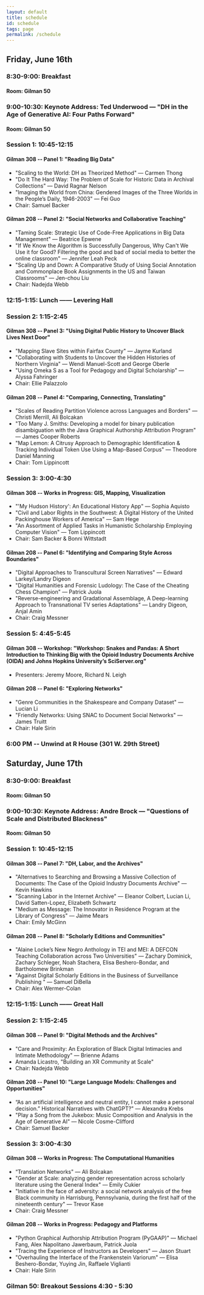 ```yaml
---
layout: default
title: schedule
id: schedule
tags: page
permalink: /schedule
---
```

 <h2>Friday, June 16th</h2>
<div>
  <h3>8:30-9:00: Breakfast </h3>
  <h4>Room: Gilman 50</h4>
  <h3>9:00-10:30: Keynote Address: Ted Underwood — "DH in the Age of Generative AI: Four Paths Forward"</h3>
  <h4>Room: Gilman 50 </h4>    
  <h3>Session 1: 10:45-12:15</h3>
  <h4>Gilman 308 -- Panel 1: "Reading Big Data"</h4>
  <ul>
    <li>"Scaling to the World: DH as Theorized Method" — Carmen Thong</li>
    <li>"Do It The Hard Way: The Problem of Scale for Historic Data in Archival Collections" — David Ragnar Nelson</li>
    <li>"Imaging the World from China: Gendered Images of the Three Worlds in the People’s Daily, 1946-2003" — Fei Guo</li>
    <li>Chair: Samuel Backer</li>
  </ul>
  <h4>Gilman 208 -- Panel 2: "Social Networks and Collaborative Teaching"</h4>
  <ul>
    <li>"Taming Scale: Strategic Use of Code-Free Applications in Big Data Management" — Beatrice Epwene</li>
    <li>"If We Know the Algorithm is Successfully Dangerous, Why Can't We Use it for Good? Filtering the good and bad of social media to better the online classroom" — Jennifer Leah Peck</li>
    <li>"Scaling Up and Down: A Comparative Study of Using Social Annotation and Commonplace Book Assignments in the US and Taiwan Classrooms" — Jen-chou Liu</li>
    <li>Chair: Nadejda Webb</li>
  </ul>
  <h3> 12:15-1:15: Lunch —— Levering Hall </h3>
  <h3>Session 2: 1:15-2:45</h3>
  <h4>Gilman 308 -- Panel 3: "Using Digital Public History to Uncover Black Lives Next Door"</h4>
  <ul>
    <li>"Mapping Slave Sites within Fairfax County" — Jayme Kurland</li>
    <li>"Collaborating with Students to Uncover the Hidden Histories of Northern Virginia" — Wendi Manuel-Scott and George Oberle</li>
    <li>"Using Omeka S as a Tool for Pedagogy and Digital Scholarship" — Alyssa Fahringer</li>
    <li>Chair: Ellie Palazzolo</li>
  </ul>
  <h4>Gilman 208 -- Panel 4: "Comparing, Connecting, Translating"</h4>
  <ul>
    <li>"Scales of Reading Partition Violence across Languages and Borders" — Christi Merrill, Ali Bolcakan</li>
    <li>"Too Many J. Smiths: Developing a model for binary publication disambiguation with the Java Graphical Authorship Attribution Program" — James Cooper Roberts</li>
    <li>"Map Lemon: A Citrusy Approach to Demographic Identification & Tracking Individual Token Use Using a Map-Based Corpus" — Theodore Daniel Manning</li>
    <li>Chair: Tom Lippincott</li>
  </ul>
  <h3>Session 3: 3:00-4:30</h3>
  <h4> Gilman 308 -- Works in Progress: GIS, Mapping, Visualization</h4>
  <ul>
    <li>"'My Hudson History': An Educational History App" — Sophia Aquisto </li>
    <li>"Civil and Labor Rights in the Southwest: A Digital History of the United Packinghouse Workers of America" — Sam Hege</li>
    <li>"An Assortment of Applied Tasks in Humanistic Scholarship Employing Computer Vision" — Tom Lippincott</li>
    <li>Chair: Sam Backer & Bonni Wittstadt</li>
  </ul>
  <h4>Gilman 208 -- Panel 6: "Identifying and Comparing Style Across Boundaries"</h4>
  <ul>
    <li>"Digital Approaches to Transcultural Screen Narratives" — Edward Larkey/Landry Digeon</li>
    <li>"Digital Humanities and Forensic Ludology: The Case of the Cheating Chess Champion" — Patrick Juola</li>
    <li>"Reverse-engineering and Gradational Assemblage, A Deep-learning Approach to Transnational TV series Adaptations" — Landry Digeon, Anjal Amin</li>
    <li>Chair: Craig Messner</li>
  </ul>
  <h3>Session 5: 4:45-5:45</h3>
  <h4> Gilman 308 -- Workshop: "Workshop: Snakes and Pandas: A Short Introduction to Thinking Big with the Opioid Industry Documents Archive (OIDA) and Johns Hopkins University’s SciServer.org"</h4>
  <ul>
    <li>Presenters: Jeremy Moore, Richard N. Leigh</li>
  </ul>
  <h4>Gilman 208 -- Panel 6: "Exploring Networks"</h4>
  <ul>
    <li>"Genre Communities in the Shakespeare and Company Dataset" — Lucian Li </li>
    <li>"Friendly Networks: Using SNAC to Document Social Networks" — James Truitt</li>
    <li>Chair: Hale Sirin</li>
  </ul>
  <h3> 6:00 PM -- Unwind at R House (301 W. 29th Street)</h3>
</div>
<h2>Saturday, June 17th</h2>
<div>
  <h3>8:30-9:00: Breakfast</h3>
  <h4>Room: Gilman 50</h4>
  <h3>9:00-10:30: Keynote Address: Andre Brock — "Questions of Scale and Distributed Blackness"</h3>
  <h4>Room: Gilman 50</h4>
  <h3>Session 1: 10:45-12:15</h3>
  <h4>Gilman 308 -- Panel 7: "DH, Labor, and the Archives"</h4>
  <ul>
    <li>"Alternatives to Searching and Browsing a Massive Collection of Documents: The Case of the Opioid Industry Documents Archive" — Kevin Hawkins</li>
    <li>"Scanning Labor in the Internet Archive" — Eleanor Colbert, Lucian Li, David Satten-Lopez, Elizabeth Schwartz</li>
    <li>"Medium as Message: The Innovator in Residence Program at the Library of Congress" — Jaime Mears</li>
    <li>Chair: Emily McGinn</li>
  </ul>
  <h4>Gilman 208 -- Panel 8: "Scholarly Editions and Communities"</h4>
  <ul>
    <li>"Alaine Locke’s New Negro Anthology in TEI and MEI: A DEFCON Teaching Collaboration across Two Universities" — Zachary Dominick, Zachary Schleger, Noah Stachera, Elisa Beshero-Bondar, and Bartholomew Brinkman</li>
    <li>"Against Digital Scholarly Editions in the Business of Surveillance Publishing " — Samuel DiBella</li>
    <li>Chair: Alex Wermer-Colan</li>
  </ul>
  <h3>12:15-1:15: Lunch —— Great Hall </h3>
  <h3>Session 2: 1:15-2:45</h3>
  <h4>Gilman 308 -- Panel 9: "Digital Methods and the Archives"</h4>
  <ul>
    <li>"Care and Proximity: An Exploration of Black Digital Intimacies and Intimate Methodology" — Brienne Adams</li>
    <li>Amanda Licastro, "Building an XR Community at Scale"</li>
    <li>Chair: Nadejda Webb</li>
  </ul>
  <h4>Gilman 208 -- Panel 10: "Large Language Models: Challenges and Opportunities"</h4>
  <ul>
    <li>“As an artificial intelligence and neutral entity, I cannot make a personal decision.” Historical Narratives with ChatGPT?" — Alexandra Krebs</li>
    <li>"Play a Song from the Jukebox: Music Composition and Analysis in the Age of Generative AI" — Nicole Cosme-Clifford</li>
    <li>Chair: Samuel Backer</li>
  </ul>
  <h3>Session 3: 3:00-4:30</h3>
  <h4> Gilman 308 -- Works in Progress: The Computational Humanities</h4>
  <ul>
    <li>“Translation Networks" — Ali Bolcakan</li>
    <li>"Gender at Scale: analyzing gender representation across scholarly literature using the General Index" — Emily Cukier</li>
    <li>"Initiative in the face of adversity: a social network analysis of the free Black community in Harrisburg, Pennsylvania, during the first half of the nineteenth century" — Trevor Kase</li>
    <li>Chair: Craig Messner</li>
  </ul>
  <h4> Gilman 208 -- Works in Progress: Pedagogy and Platforms </h4>
  <ul>
    <li>"Python Graphical Authorship Attribution Program (PyGAAP)" —  Michael Fang, Alex Napolitano Jawerbaum, Patrick Juola </li>
    <li>"Tracing the Experience of Instructors as Developers" — Jason Stuart</li>
    <li>"Overhauling the Interface of the Frankenstein Variorum" — Elisa Beshero-Bondar, Yuying Jin, Raffaele Viglianti </li>
    <li>Chair: Hale Sirin</li>
  </ul>
  <h3>Gilman 50: Breakout Sessions 4:30 - 5:30 </h3>
</div>

